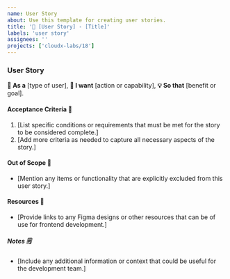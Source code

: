 ```yaml
---
name: User Story
about: Use this template for creating user stories.
title: '📝 [User Story] - [Title]'
labels: 'user story'
assignees: ''
projects: ['cloudx-labs/18']
---
```


### User Story

**👤 As a** [type of user],
**🎯 I want** [action or capability],
**💡 So that** [benefit or goal].

#### Acceptance Criteria 🧪

1. [List specific conditions or requirements that must be met for the story to be considered complete.]
2. [Add more criteria as needed to capture all necessary aspects of the story.]

#### Out of Scope 🚫

- [Mention any items or functionality that are explicitly excluded from this user story.]

#### Resources 🔗

- [Provide links to any Figma designs or other resources that can be of use for frontend development.]

##### Notes 🗒️

- [Include any additional information or context that could be useful for the development team.]
